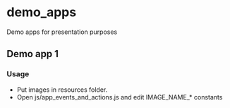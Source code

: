# demo_apps
Demo apps for presentation purposes

## Demo app 1

### Usage
* Put images in resources folder.
* Open js/app_events_and_actions.js and edit IMAGE_NAME_* constants
